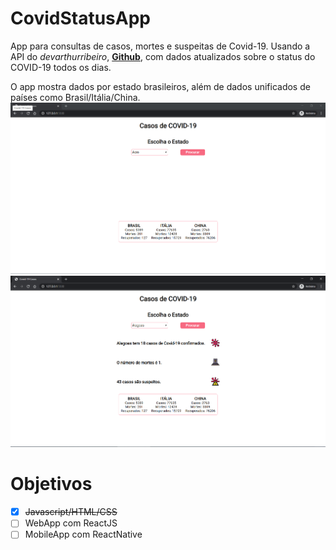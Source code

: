 # CovidStatusApp
App para consultas de casos, mortes e suspeitas de Covid-19. 
Usando a API do *devarthurribeiro*, [**Github**](https://github.com/devarthurribeiro/covid19-brazil-api), com dados atualizados sobre o status do COVID-19 todos os dias. 

O app mostra dados por estado brasileiros, além de dados unificados de países  como Brasil/Itália/China.
![](/screenshots/screenshotcovidapp1.png)
![](/screenshots/screenshotcovidapprequest.png)

# Objetivos
 
 - [x] ~~Javascript/HTML/CSS~~
 - [ ] WebApp com ReactJS
 - [ ] MobileApp com ReactNative